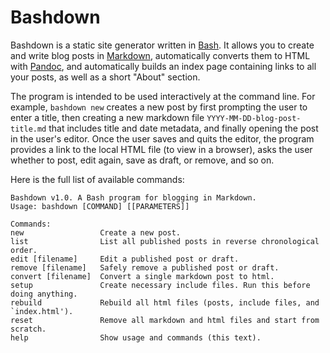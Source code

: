 # Bashdown

Bashdown is a static site generator written in [Bash][]. It allows you to
create and write blog posts in [Markdown][md], automatically converts them to
HTML with [Pandoc][pd], and automatically builds an index page containing links
to all your posts, as well as a short "About" section.

The program is intended to be used interactively at the command line. For
example, `bashdown new` creates a new post by first prompting the user to enter
a title, then creating a new markdown file `YYYY-MM-DD-blog-post-title.md` that
includes title and date metadata, and finally opening the post in the user's
editor. Once the user saves and quits the editor, the program provides a link
to the local HTML file (to view in a browser), asks the user whether to post,
edit again, save as draft, or remove, and so on.

Here is the full list of available commands:

    Bashdown v1.0. A Bash program for blogging in Markdown.
    Usage: bashdown [COMMAND] [[PARAMETERS]]

    Commands:
    new                 Create a new post.
    list                List all published posts in reverse chronological order.
    edit [filename]     Edit a published post or draft.
    remove [filename]   Safely remove a published post or draft.
    convert [filename]  Convert a single markdown post to html.
    setup               Create necessary include files. Run this before doing anything.
    rebuild             Rebuild all html files (posts, include files, and `index.html').
    reset               Remove all markdown and html files and start from scratch.
    help                Show usage and commands (this text).

[bash]: https://www.gnu.org/software/bash/
[md]: https://daringfireball.net/projects/markdown/
[pd]: http://pandoc.org/
